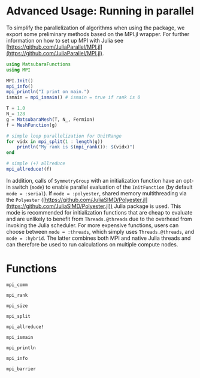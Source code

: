 # Advanced Usage: Running in parallel

To simplify the parallelization of algorithms when using the package, we export some preliminary methods based on the MPI.jl wrapper. For further information on how to set up MPI with Julia see [https://github.com/JuliaParallel/MPI.jl](https://github.com/JuliaParallel/MPI.jl).

```julia
using MatsubaraFunctions 
using MPI 

MPI.Init()
mpi_info()
mpi_println("I print on main.")
ismain = mpi_ismain() # ismain = true if rank is 0

T = 1.0
N_= 128
g = MatsubaraMesh(T, N_, Fermion)
f = MeshFunction(g)

# simple loop parallelization for UnitRange
for vidx in mpi_split(1 : length(g))
    println("My rank is $(mpi_rank()): $(vidx)")
end

# simple (+) allreduce
mpi_allreduce!(f)
```

In addition, calls of `SymmetryGroup` with an initialization function have an opt-in switch (`mode`) to enable parallel evaluation of the `InitFunction` (by default `mode = :serial`). If `mode = :polyester`, shared memory multithreading via the `Polyester` ([https://github.com/JuliaSIMD/Polyester.jl](https://github.com/JuliaSIMD/Polyester.jl)) Julia package is used. This mode is recommended for initialization functions that are cheap to evaluate and are unlikely to benefit from `Threads.@threads` due to the overhead from invoking the Julia scheduler. For more expensive functions, users can choose between `mode = :threads`, which simply uses `Threads.@threads`, and `mode = :hybrid`. The latter combines both MPI and native Julia threads and can therefore be used to run calculations on multiple compute nodes.

# Functions

```@docs
mpi_comm
```

```@docs
mpi_rank
```

```@docs
mpi_size
```

```@docs
mpi_split
```

```@docs
mpi_allreduce!
```

```@docs
mpi_ismain
```

```@docs
mpi_println
```

```@docs
mpi_info
```

```@docs
mpi_barrier
```